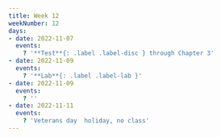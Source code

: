 ```yaml
---
title: Week 12
weekNumber: 12
days:
- date: 2022-11-07
  events:
    ? '**Test**{: .label .label-disc } through Chapter 3'
- date: 2022-11-09
  events:
    ? '**Lab**{: .label .label-lab }'
- date: 2022-11-09
  events:
    ? ''
- date: 2022-11-11
  events:
    ? 'Veterans day  holiday, no class'
---
```

